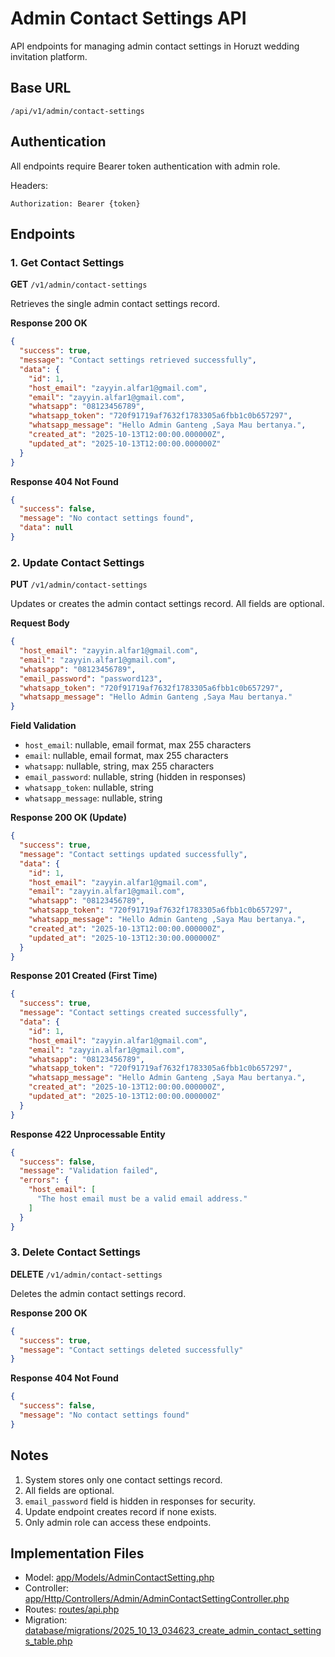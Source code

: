 # Admin Contact Settings API

API endpoints for managing admin contact settings in Horuzt wedding invitation platform.

## Base URL
`/api/v1/admin/contact-settings`

## Authentication
All endpoints require Bearer token authentication with admin role.

Headers:
```
Authorization: Bearer {token}
```

## Endpoints

### 1. Get Contact Settings
**GET** `/v1/admin/contact-settings`

Retrieves the single admin contact settings record.

**Response 200 OK**
```json
{
  "success": true,
  "message": "Contact settings retrieved successfully",
  "data": {
    "id": 1,
    "host_email": "zayyin.alfar1@gmail.com",
    "email": "zayyin.alfar1@gmail.com",
    "whatsapp": "08123456789",
    "whatsapp_token": "720f91719af7632f1783305a6fbb1c0b657297",
    "whatsapp_message": "Hello Admin Ganteng ,Saya Mau bertanya.",
    "created_at": "2025-10-13T12:00:00.000000Z",
    "updated_at": "2025-10-13T12:00:00.000000Z"
  }
}
```

**Response 404 Not Found**
```json
{
  "success": false,
  "message": "No contact settings found",
  "data": null
}
```

### 2. Update Contact Settings
**PUT** `/v1/admin/contact-settings`

Updates or creates the admin contact settings record. All fields are optional.

**Request Body**
```json
{
  "host_email": "zayyin.alfar1@gmail.com",
  "email": "zayyin.alfar1@gmail.com",
  "whatsapp": "08123456789",
  "email_password": "password123",
  "whatsapp_token": "720f91719af7632f1783305a6fbb1c0b657297",
  "whatsapp_message": "Hello Admin Ganteng ,Saya Mau bertanya."
}
```

**Field Validation**
- `host_email`: nullable, email format, max 255 characters
- `email`: nullable, email format, max 255 characters
- `whatsapp`: nullable, string, max 255 characters
- `email_password`: nullable, string (hidden in responses)
- `whatsapp_token`: nullable, string
- `whatsapp_message`: nullable, string

**Response 200 OK (Update)**
```json
{
  "success": true,
  "message": "Contact settings updated successfully",
  "data": {
    "id": 1,
    "host_email": "zayyin.alfar1@gmail.com",
    "email": "zayyin.alfar1@gmail.com",
    "whatsapp": "08123456789",
    "whatsapp_token": "720f91719af7632f1783305a6fbb1c0b657297",
    "whatsapp_message": "Hello Admin Ganteng ,Saya Mau bertanya.",
    "created_at": "2025-10-13T12:00:00.000000Z",
    "updated_at": "2025-10-13T12:30:00.000000Z"
  }
}
```

**Response 201 Created (First Time)**
```json
{
  "success": true,
  "message": "Contact settings created successfully",
  "data": {
    "id": 1,
    "host_email": "zayyin.alfar1@gmail.com",
    "email": "zayyin.alfar1@gmail.com",
    "whatsapp": "08123456789",
    "whatsapp_token": "720f91719af7632f1783305a6fbb1c0b657297",
    "whatsapp_message": "Hello Admin Ganteng ,Saya Mau bertanya.",
    "created_at": "2025-10-13T12:00:00.000000Z",
    "updated_at": "2025-10-13T12:00:00.000000Z"
  }
}
```

**Response 422 Unprocessable Entity**
```json
{
  "success": false,
  "message": "Validation failed",
  "errors": {
    "host_email": [
      "The host email must be a valid email address."
    ]
  }
}
```

### 3. Delete Contact Settings
**DELETE** `/v1/admin/contact-settings`

Deletes the admin contact settings record.

**Response 200 OK**
```json
{
  "success": true,
  "message": "Contact settings deleted successfully"
}
```

**Response 404 Not Found**
```json
{
  "success": false,
  "message": "No contact settings found"
}
```

## Notes

1. System stores only one contact settings record.
2. All fields are optional.
3. `email_password` field is hidden in responses for security.
4. Update endpoint creates record if none exists.
5. Only admin role can access these endpoints.

## Implementation Files

- Model: [app/Models/AdminContactSetting.php](app/Models/AdminContactSetting.php)
- Controller: [app/Http/Controllers/Admin/AdminContactSettingController.php](app/Http/Controllers/Admin/AdminContactSettingController.php)
- Routes: [routes/api.php](routes/api.php:150-155)
- Migration: [database/migrations/2025_10_13_034623_create_admin_contact_settings_table.php](database/migrations/2025_10_13_034623_create_admin_contact_settings_table.php)
